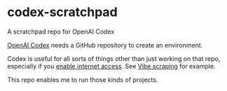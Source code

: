 # codex-scratchpad

A scratchpad repo for OpenAI Codex

[OpenAI Codex](https://chatgpt.com/codex) needs a GitHub repository to create an environment.

Codex is useful for all sorts of things other than just working on that repo, especially if you [enable internet access](https://simonwillison.net/2025/Jun/3/codex-agent-internet-access/). See [Vibe scraping](https://simonwillison.net/2025/Jul/17/vibe-scraping/) for example.

This repo enables me to run those kinds of projects.

